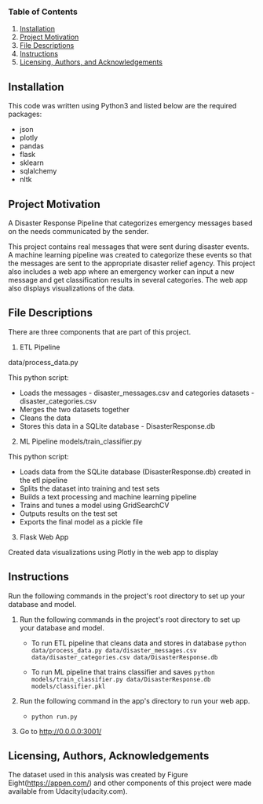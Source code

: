 ### Table of Contents

1. [Installation](#installation)
2. [Project Motivation](#motivation)
3. [File Descriptions](#file)
4. [Instructions](#instructions)
5. [Licensing, Authors, and Acknowledgements](#licensing)


## Installation <a name="installation"></a>
This code was written using Python3 and listed below are the required packages:

- json
- plotly
- pandas
- flask
- sklearn
- sqlalchemy
- nltk



## Project Motivation<a name="motivation"></a>


A Disaster Response Pipeline that categorizes emergency messages based on the needs communicated by the sender.

This project contains real messages that were sent during disaster events. A machine learning pipeline was created to categorize these events so that the messages are sent to the appropriate disaster relief agency.  This project also includes a web app where an emergency worker can input a new message and get classification results in several categories. The web app also displays visualizations of the data. 


## File Descriptions<a name="file"></a>

There are three components that are part of this project.

1. ETL Pipeline

data/process_data.py 

This python script:
- Loads the messages - disaster_messages.csv and categories datasets - disaster_categories.csv 
- Merges the two datasets together
- Cleans the data
- Stores this data in a SQLite database - DisasterResponse.db

2. ML Pipeline
models/train_classifier.py 

This python script:
- Loads data from the SQLite database (DisasterResponse.db) created in the etl pipeline
- Splits the dataset into training and test sets
- Builds a text processing and machine learning pipeline
- Trains and tunes a model using GridSearchCV
- Outputs results on the test set
- Exports the final model as a pickle file

3. Flask Web App

Created data visualizations using Plotly in the web app to display 

## Instructions <a name="instructions"></a>

Run the following commands in the project's root directory to set up your database and model.

1. Run the following commands in the project's root directory to set up your database and model.

    - To run ETL pipeline that cleans data and stores in database
        `python data/process_data.py data/disaster_messages.csv data/disaster_categories.csv data/DisasterResponse.db`
        
    - To run ML pipeline that trains classifier and saves
        `python models/train_classifier.py data/DisasterResponse.db models/classifier.pkl`

2. Run the following command in the app's directory to run your web app.
    - `python run.py`

3. Go to http://0.0.0.0:3001/


## Licensing, Authors, Acknowledgements<a name="licensing"></a>

The dataset used in this analysis was created by Figure Eight(https://appen.com/) and other components of this project were made available from Udacity(udacity.com).

